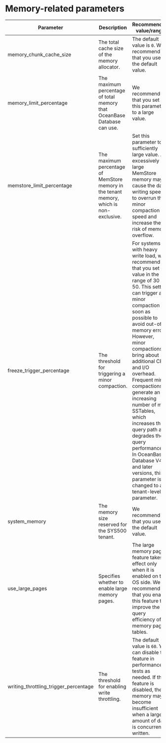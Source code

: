# Memory-related parameters

| Parameter | Description | Recommended value/range |
|----------------------------------------|-----------------------------|---------------------------------------------------------------------------------------------------------------------------------|
| memory_chunk_cache_size | The total cache size of the memory allocator. | The default value is `0`. We recommend that you use the default value. |
| memory_limit_percentage | The maximum percentage of total memory that OceanBase Database can use. | We recommend that you set this parameter to a large value. |
| memstore_limit_percentage | The maximum percentage of MemStore memory in the tenant memory, which is non-exclusive. | Set this parameter to a sufficiently large value. An excessively large MemStore memory may cause the data writing speed to overrun the minor compaction speed and increase the risk of memory overflow. |
| freeze_trigger_percentage | The threshold for triggering a minor compaction. | For systems with heavy write load, we recommend that you set the value in the range of 30 to 50. This setting can trigger a minor compaction as soon as possible to avoid out-of-memory errors. However, minor compactions bring about additional CPU and I/O overhead. Frequent minor compactions generate an increasing number of mini SSTables, which increases the query path and degrades the query performance. In OceanBase Database V4.0 and later versions, this parameter is changed to a tenant-level parameter.  |
| system_memory | The memory size reserved for the SYS500 tenant. | We recommend that you use the default value. |
| use_large_pages | Specifies whether to enable large memory pages. | The large memory pages feature takes effect only when it is enabled on the OS side. We recommend that you enable this feature to improve the query efficiency of memory page tables. |
| writing_throttling_trigger_percentage | The threshold for enabling write throttling. | The default value is `60`. You can disable this feature in performance tests as needed. If this feature is disabled, the memory may become insufficient when a large amount of data is concurrently written.  |
